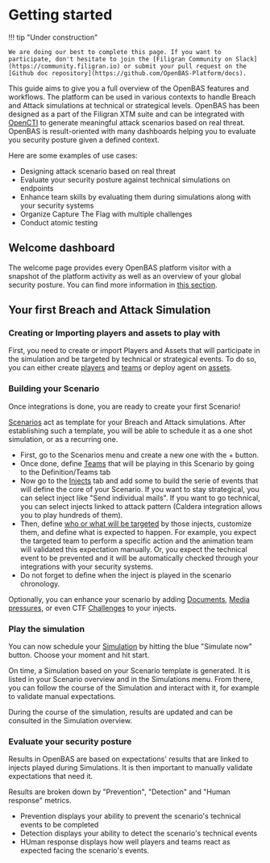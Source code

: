 # Getting started

!!! tip "Under construction"

    We are doing our best to complete this page. If you want to participate, don't hesitate to join the [Filigran Community on Slack](https://community.filigran.io) or submit your pull request on the [Github doc repository](https://github.com/OpenBAS-Platform/docs).

This guide aims to give you a full overview of the OpenBAS features and workflows. The platform can be used in various
contexts to handle Breach and Attack simulations at technical or strategical levels. OpenBAS has been designed as a part
of the Filigran XTM suite and can be integrated with [OpenCTI](https://filigran.io/solutions/open-cti/) to generate
meaningful attack scenarios based on real threat. OpenBAS is result-oriented with many dashboards helping you to
evaluate
you security posture given a defined context.

Here are some examples of use cases:

- Designing attack scenario based on real threat
- Evaluate your security posture against technical simulations on endpoints
- Enhance team skills by evaluating them during simulations along with your security systems
- Organize Capture The Flag with multiple challenges
- Conduct atomic testing

## Welcome dashboard

The welcome page provides every OpenBAS platform visitor with a snapshot of the platform activity as well as an overview
of your global security posture. You can find more information in [this section](evaluate/overview.md).

## Your first Breach and Attack Simulation

### Creating or Importing players and assets to play with

First, you need to create or import Players and Assets that will participate in the simulation and be targeted by
technical or strategical events. To do so, you can either create [players](teams_and_players_and_organizations.md)
and [teams](teams_and_players_and_organizations.md) or deploy agent on [assets](assets.md).

### Building your Scenario

Once integrations is done, you are ready to create your first Scenario!

[Scenarios](scenario.md) act as template for your Breach and Attack simulations. After establishing such a template, you
will be able to schedule it as a one shot simulation, or as a recurring one.

- First, go to the Scenarios menu and create a new one with the + button.
- Once done, define [Teams](teams_and_players_and_organizations.md) that will be playing in this Scenario by going to
  the Definition/Teams tab
- Now go to the [Injects](injects.md) tab and add some to build the serie of events that will define the core of your
  Scenario. If you want to stay strategical, you can select inject like "Send individual mails". If you want to go
  technical, you can select injects linked to attack pattern (Caldera integration allows you to play hundreds of them).
- Then, define [who or what will be targeted](targets.md) by those injects, customize them, and define what is expected
  to happen. For example, you expect the targeted team to perform a specific action and the animation team will
  validated this expectation manually. Or, you expect the technical event to be prevented and it will be automatically
  checked through your integrations with your security systems.
- Do not forget to define when the inject is played in the scenario chronology.

Optionally, you can enhance your scenario by
adding [Documents](components/documents.md), [Media pressures](components/media_pressure.md), or even
CTF [Challenges](components/challenges.md) to your injects.

### Play the simulation

You can now schedule your [Simulation](simulation.md) by hitting the blue "Simulate now" button. Choose your moment and
hit start.

On time, a Simulation based on your Scenario template is generated. It is listed in your Scenario overview and in the
Simulations menu. From there, you can follow the course of the Simulation and interact with it, for example to validate
manual expectations.

During the course of the simulation, results are updated and can be consulted in the Simulation overview.

### Evaluate your security posture

Results in OpenBAS are based on expectations' results that are linked to injects played during Simulations. It is then
important to manually validate expectations that need it.

Results are broken down by "Prevention", "Detection" and "Human response" metrics.

- Prevention displays your ability to prevent the scenario's technical events to be completed
- Detection displays your ability to detect the scenario's technical events
- HUman response displays how well players and teams react as expected facing the scenario's events.
